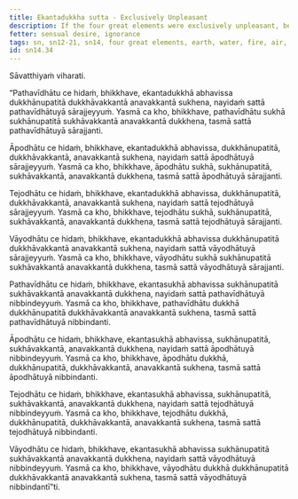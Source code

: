 ```yaml
---
title: Ekantadukkha sutta - Exclusively Unpleasant
description: If the four great elements were exclusively unpleasant, beings would not be infatuated with them. If they were exclusively pleasurable, beings would not become disenchanted with them.
fetter: sensual desire, ignorance
tags: sn, sn12-21, sn14, four great elements, earth, water, fire, air, suffering, unpleasantness, pleasure, infatuation, disenchantment
id: sn14.34
---
```


Sāvatthiyaṁ viharati.

“Pathavīdhātu ce hidaṁ, bhikkhave, ekantadukkhā abhavissa dukkhānupatitā dukkhāvakkantā anavakkantā sukhena, nayidaṁ sattā pathavīdhātuyā sārajjeyyuṁ. Yasmā ca kho, bhikkhave, pathavīdhātu sukhā sukhānupatitā sukhāvakkantā anavakkantā dukkhena, tasmā sattā pathavīdhātuyā sārajjanti.

Āpodhātu ce hidaṁ, bhikkhave, ekantadukkhā abhavissa, dukkhānupatitā, dukkhāvakkantā, anavakkantā sukhena, nayidaṁ sattā āpodhātuyā sārajjeyyuṁ. Yasmā ca kho, bhikkhave, āpodhātu sukhā, sukhānupatitā, sukhāvakkantā, anavakkantā dukkhena, tasmā sattā āpodhātuyā sārajjanti.

Tejodhātu ce hidaṁ, bhikkhave, ekantadukkhā abhavissa, dukkhānupatitā, dukkhāvakkantā, anavakkantā sukhena, nayidaṁ sattā tejodhātuyā sārajjeyyuṁ. Yasmā ca kho, bhikkhave, tejodhātu sukhā, sukhānupatitā, sukhāvakkantā, anavakkantā dukkhena, tasmā sattā tejodhātuyā sārajjanti.

Vāyodhātu ce hidaṁ, bhikkhave, ekantadukkhā abhavissa dukkhānupatitā dukkhāvakkantā anavakkantā sukhena, nayidaṁ sattā vāyodhātuyā sārajjeyyuṁ. Yasmā ca kho, bhikkhave, vāyodhātu sukhā sukhānupatitā sukhāvakkantā anavakkantā dukkhena, tasmā sattā vāyodhātuyā sārajjanti.

Pathavīdhātu ce hidaṁ, bhikkhave, ekantasukhā abhavissa sukhānupatitā sukhāvakkantā anavakkantā dukkhena, nayidaṁ sattā pathavīdhātuyā nibbindeyyuṁ. Yasmā ca kho, bhikkhave, pathavīdhātu dukkhā dukkhānupatitā dukkhāvakkantā anavakkantā sukhena, tasmā sattā pathavīdhātuyā nibbindanti.

Āpodhātu ce hidaṁ, bhikkhave, ekantasukhā abhavissa, sukhānupatitā, sukhāvakkantā, anavakkantā dukkhena, nayidaṁ sattā āpodhātuyā nibbindeyyuṁ. Yasmā ca kho, bhikkhave, āpodhātu dukkhā, dukkhānupatitā, dukkhāvakkantā, anavakkantā sukhena, tasmā sattā āpodhātuyā nibbindanti.

Tejodhātu ce hidaṁ, bhikkhave, ekantasukhā abhavissa, sukhānupatitā, sukhāvakkantā, anavakkantā dukkhena, nayidaṁ sattā tejodhātuyā nibbindeyyuṁ. Yasmā ca kho, bhikkhave, tejodhātu dukkhā, dukkhānupatitā, dukkhāvakkantā, anavakkantā sukhena, tasmā sattā tejodhātuyā nibbindanti.

Vāyodhātu ce hidaṁ, bhikkhave, ekantasukhā abhavissa sukhānupatitā sukhāvakkantā anavakkantā dukkhena, nayidaṁ sattā vāyodhātuyā nibbindeyyuṁ. Yasmā ca kho, bhikkhave, vāyodhātu dukkhā dukkhānupatitā dukkhāvakkantā anavakkantā sukhena, tasmā sattā vāyodhātuyā nibbindantī”ti.